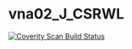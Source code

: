 # vna02_J_CSRWL
<a href="https://scan.coverity.com/projects/wendyzhang1121-vna02_j_csrwl">
  <img alt="Coverity Scan Build Status"
       src="https://scan.coverity.com/projects/9632/badge.svg"/>
</a>
